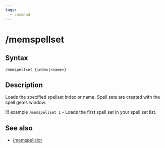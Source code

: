 ```yaml
---
tags:
  - command
---
```


# /memspellset

## Syntax

<!--cmd-syntax-start-->
```eqcommand
/memspellset {index|<name>}
```
<!--cmd-syntax-end-->

## Description

<!--cmd-desc-start-->
Loads the specified spellset index or name. Spell sets are created with the spell gems window.
<!--cmd-desc-end-->

!!! example
    `/memspellset 1` - Loads the first spell set in your spell set list.

## See also

- [/memspellslot](cmd-memspellslot.md)

